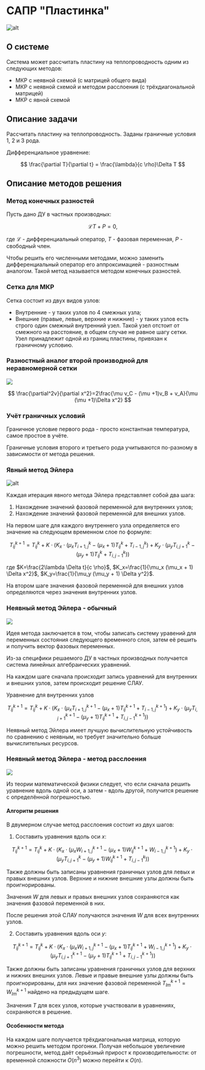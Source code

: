# САПР "Пластинка"

![alt](doc/image/example.png)

## О системе

Система может рассчитать пластину на теплопроводность одним из следующих методов:

- МКР с неявной схемой (с матрицей общего вида)
- МКР с неявной схемой и методом расслоения (с трёхдиагональной матрицей)
- МКР с явной схемой

## Описание задачи

Рассчитать пластину на теплопроводность. Заданы граничные условия 1, 2 и 3 рода.

Дифференциальное уравнение:

$$
\frac{\partial T}{\partial t} = \frac{\lambda}{c \rho}\Delta T
$$

## Описание методов решения

### Метод конечных разностей

Пусть дано ДУ в частных производных:

$$
\mathcal{L}T+P=0,
$$

где $\mathcal{L}$ - дифференциальный оператор, $T$ - фазовая переменная, $P$ - свободный член.

Чтобы решить его численными методами, можно заменить дифференциальный оператор его аппроксимацией - разностным аналогом.
Такой метод называется методом конечных разностей.

### Сетка для МКР

Сетка состоит из двух видов узлов:

- Внутренние - у таких узлов по 4 смежных узла;
- Внешние (правые, левые, верхние и нижние) - у таких узлов есть строго один смежный внутренний узел. Такой узел отстоит от смежного на расстояние, в общем случае не равное шагу сетки. Узел принадлежит одной из границ пластины, привязан к граничному условию.

### Разностный аналог второй производной для неравномерной сетки

![](./doc/image/irregular_mesh.svg)

$$
\frac{\partial^2v}{\partial x^2}=2\frac{\mu v_C - (\mu +1)v_B + v_A}{\mu (\mu +1)\Delta x^2}
$$

### Учёт граничных условий

Граничное условие первого рода - просто константная температура, самое простое в учёте.

Граничные условия второго и третьего рода учитываются по-разному в зависимости от метода решения.

### Явный метод Эйлера

![alt](doc/image/explicit_euler.svg)

Каждая итерация явного метода Эйлера представляет собой два шага:

1. Нахождение значений фазовой переменной для внутренних узлов;
2. Нахождение значений фазовой переменной для внешних узлов.

На первом шаге для каждого внутреннего узла определяется его значение на следующем временном слое по формуле:

$$
T_{ij}^{k+1} = T_{ij}^{k} + K\cdot
\left(
K_x \cdot \left(\mu_x T_{i+1,j}^k - (\mu_x+1)T_{ij}^k + T_{i-1,j}^k\right) +
K_y\cdot\left(\mu_y T_{i,j+1}^k - (\mu_y+1)T_{ij}^k + T_{i,j-1}^k\right)
\right)
$$

где $K=\frac{2\lambda \Delta t}{c \rho}$, $K_x=\frac{1}{\mu_x (\mu_x + 1) \Delta x^2}$, $K_y=\frac{1}{\mu_y (\mu_y + 1) \Delta y^2}$.

На втором шаге значения фазовой переменной для внешних узлов определяются через значения внутренних узлов.

### Неявный метод Эйлера - обычный

![](./doc/image/implicit_euler.svg)

Идея метода заключается в том, чтобы записать систему уравений для переменных состояния следующего временного слоя, затем её решить и получить вектор фазовых переменных.

Из-за специфики решаемого ДУ в частных производных получается система линейных алгебраических уравнений.

На каждом шаге сначала происходит запись уравнений для внутренних и внешних узлов, затем происходит решение СЛАУ.

Уравнение для внутренних узлов

$$
T_{ij}^{k+1} = T_{ij}^{k} + K\cdot
\left(
K_x \cdot \left(\mu_x T_{i+1,j}^{k+1} - (\mu_x+1)T_{ij}^{k+1} + T_{i-1,j}^{k+1}\right) +
K_y\cdot\left(\mu_y T_{i,j+1}^{k+1} - (\mu_y+1)T_{ij}^{k+1} + T_{i,j-1}^{k+1}\right)
\right)
$$

Неявный метод Эйлера имеет лучшую вычислительную устойчивость по сравнению с неявным, но требует значительно больше вычислительных ресурсов.

### Неявный метод Эйлера - метод расслоения

![](./doc/image/rassloen_euler.svg)

Из теории математической физики следует, что если сначала решить уравнение вдоль одной оси, а затем - вдоль другой, получится решение с определённой погрешностью.

#### Алгоритм решения

В двумерном случае метод расслоения состоит из двух шагов:

1. Составить уравнения вдоль оси $x$:

$$
T_{ij}^{k+1} = T_{ij}^{k} + K\cdot
\left(
K_x \cdot \left(\mu_x W_{i+1,j}^{k+1} - (\mu_x+1)W_{ij}^{k+1} + W_{i-1,j}^{k+1}\right) +
K_y\cdot\left(\mu_y T_{i,j+1}^{k} - (\mu_y+1)W_{ij}^{k+1} + T_{i,j-1}^{k}\right)
\right)
$$

Также должны быть записаны уравнения граничных узлов для левых и правых внешних узлов. Верхние и нижние внешние узлы должны быть проигнорированы.

Значения $W$ для левых и правых внешних узлов сохраняются как значения фазовой переменной в них.

После решения этой СЛАУ получаются значения $W$ для всех внутренних узлов.

2. Составить уравнения вдоль оси $y$:

$$
T_{ij}^{k+1} = T_{ij}^{k} + K\cdot
\left(
K_x \cdot \left(\mu_x W_{i+1,j}^{k+1} - (\mu_x+1)T_{ij}^{k+1} + W_{i-1,j}^{k+1}\right) +
K_y\cdot\left(\mu_y T_{i,j+1}^{k+1} - (\mu_y+1)T_{ij}^{k+1} + T_{i,j-1}^{k+1}\right)
\right)
$$

Также должны быть записаны уравнения граничных узлов для верхних и нижних внешних узлов. Левые и правые внешние узлы должны быть проигнорированы, для них значение фазовой переменной $T_{lm}^{k+1}=W_{lm}^{k+1}$ найдено на предыдущем шаге.

Значения $T$ для всех узлов, которые участвовали в уравнениях, сохраняются в решение.

#### Особенности метода

На каждом шаге получается трёхдиагональная матрица, которую можно решить методом прогонки. Получая небольшое увеличение погрешности, метод даёт серьёзный прирост к производительности: от временной сложности $O(n^3)$ можно перейти к $O(n)$.
